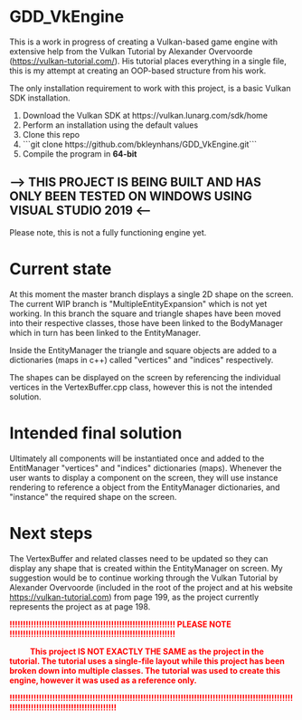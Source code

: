 # GDD_VkEngine

This is a work in progress of creating a Vulkan-based game engine with extensive help from the Vulkan Tutorial by Alexander Overvoorde (https://vulkan-tutorial.com/).  His tutorial places everything in a single file, this is my attempt at creating an OOP-based structure from his work.

The only installation requirement to work with this project, is a basic Vulkan SDK installation.

<ol>
  <li>Download the Vulkan SDK at https://vulkan.lunarg.com/sdk/home</li>
  <li>Perform an installation using the default values</li>
  <li>Clone this repo</li>
  <li>```git clone https://github.com/bkleynhans/GDD_VkEngine.git```</li>
  <li>Compile the program in <b>64-bit</b></li>
</ol>

## --> THIS PROJECT IS BEING BUILT AND HAS ONLY BEEN TESTED ON WINDOWS USING VISUAL STUDIO 2019 <--

Please note, this is not a fully functioning engine yet.

# Current state

At this moment the master branch displays a single 2D shape on the screen.  The current WIP branch is "MultipleEntityExpansion" which is not yet working.  In this branch the square and triangle shapes have been moved into their respective classes, those have been linked to the BodyManager which in turn has been linked to the EntityManager.  

Inside the EntityManager the triangle and square objects are added to a dictionaries (maps in c++) called "vertices" and "indices" respectively.

The shapes can be displayed on the screen by referencing the individual vertices in the VertexBuffer.cpp class, however this is not the intended solution.

# Intended final solution

Ultimately all components will be instantiated once and added to the EntitManager "vertices" and "indices" dictionaries (maps).  Whenever the user wants to display a component on the screen, they will use instance rendering to reference a object from the EntityManager dictionaries, and "instance" the required shape on the screen.

# Next steps

The VertexBuffer and related classes need to be updated so they can display any shape that is created within the EntityManager on screen.  My suggestion would be to continue working through the Vulkan Tutorial by Alexander Overvoorde (included in the root of the project and at his website https://vulkan-tutorial.com) from page 199, as the project currently represents the project as at page 198.


<p><strong><font color='red'>
!!!!!!!!!!!!!!!!!!!!!!!!!!!!!!!!!!!!!!!!!!!!!!!!!!!!!!!!!!!!!! PLEASE NOTE !!!!!!!!!!!!!!!!!!!!!!!!!!!!!!!!!!!!!!!!!!!!!!!!!!!!!!!!!!!!!!

&nbsp;&nbsp;&nbsp;&nbsp;&nbsp;&nbsp;&nbsp;&nbsp;&nbsp;&nbsp;&nbsp;This project IS NOT EXACTLY THE SAME as the project in the tutorial.  The tutorial uses a single-file layout while this project has been broken down into multiple classes.  The tutorial was used to create this engine, however it was used as a reference only. <br>

!!!!!!!!!!!!!!!!!!!!!!!!!!!!!!!!!!!!!!!!!!!!!!!!!!!!!!!!!!!!!!!!!!!!!!!!!!!!!!!!!!!!!!!!!!!!!!!!!!!!!!!!!!!!!!!!!!!!!!!!!!!!!!!!!!!!!!!!!!!!!!!!!!
</font></strong></p>
